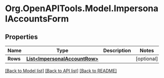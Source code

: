 
# Org.OpenAPITools.Model.ImpersonalAccountsForm

## Properties

Name | Type | Description | Notes
------------ | ------------- | ------------- | -------------
**Rows** | [**List&lt;ImpersonalAccountRow&gt;**](ImpersonalAccountRow.md) |  | [optional] 

[[Back to Model list]](../README.md#documentation-for-models)
[[Back to API list]](../README.md#documentation-for-api-endpoints)
[[Back to README]](../README.md)


